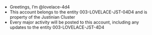 - Greetings, I’m @lovelace-4d4
- This account belongs to the entity 003-LOVELACE-JST-04D4 and is property of the Justinian Cluster
- Every major activity will be posted to this account, including any updates to the entity 003-LOVELACE-JST-4D4
